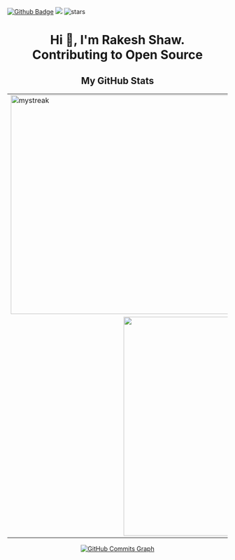 [![Github Badge](https://img.shields.io/badge/GitHub-100000?style=for-the-badge&logo=github&logoColor=white)](https://github.com/dev-rakeshshaw)
![](https://komarev.com/ghpvc/?username=dev-rakeshshaw)
<img src="https://img.shields.io/github/stars/dev-rakeshshaw?label=Stars" alt="stars">


<h1 align="center">Hi 👋, I'm Rakesh Shaw. <br> Contributing to Open Source</h1>

<h2 align="center">My GitHub Stats</h2>
  <div align="center">
    <table>
    <tr>
        <td width="25%">
          <img src="https://github-readme-streak-stats.herokuapp.com/?user=dev-rakeshshaw&theme=tokyonight" alt="mystreak" width="500"/>
        </td>
        <td width="25%">
<img src="https://github-readme-stats.vercel.app/api?username=dev-rakeshshaw&show_icons=true&locale=en&theme=tokyonight" alt="dev-rakeshshaw" width="500"/>
        </td>
    </tr>
    <tr>
        <td align="center" colspan="2">
        <img src="https://github-readme-stats.vercel.app/api/top-langs/?username=dev-rakeshshaw&count_private=true&langs_count=7&theme=tokyonight&layout=compact" width="500"/>
        </td>
    </tr>
    </table>
<a href="http://www.github.com/dev-rakeshshaw"><img src="https://github-readme-activity-graph.cyclic.app/graph?username=dev-rakeshshaw&theme=merko&bg_color=1A1B27&color=ffffff&line=0891b2&point=ffffff&area_color=1c1917&area=true&hide_border=true&custom_title=GitHub%20Commits%20Graph" alt="GitHub Commits Graph"/></a>
  </div>

    
  

